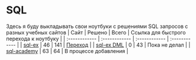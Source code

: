 # SQL
Здесь я буду выкладывать свои ноутбуки с решениями SQL запросов с разных учебных сайтов
| Сайт | Решено | Всего | Ссылка для быстрого перехода к ноутбуку |
| :------------ | :------------ | :------------ | :------------ |
| [sql-ex](https://www.sql-ex.ru/) | 46 | 141 | [Переход](https://github.com/kotl68/SQL/blob/main/SQL-EX.ipynb) |
| [sql-ex DML](https://www.sql-ex.ru/) | 0 | 43 | Пока не делал |
| [sql-academy](https://sql-academy.org/ru) | 63 | 64 | В процессе добавления |

